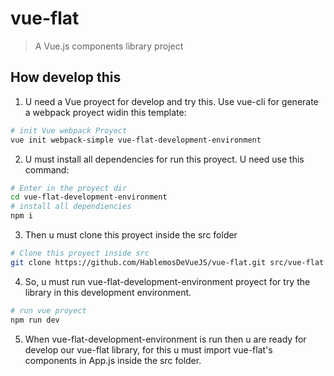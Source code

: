 # vue-flat

> A Vue.js components library project

## How develop this

1. U need a Vue proyect for develop and try this. Use vue-cli for generate a webpack proyect widin this template:
``` bash
# init Vue webpack Proyect
vue init webpack-simple vue-flat-development-environment
```
2. U must install all dependencies for run this proyect. U need use this command:
``` bash
# Enter in the proyect dir
cd vue-flat-development-environment
# install all dependiencies
npm i
```
3. Then u must clone this proyect inside the src folder
``` bash
# Clone this proyect inside src
git clone https://github.com/HablemosDeVueJS/vue-flat.git src/vue-flat
```
4. So, u must run vue-flat-development-environment proyect for try the library in this development environment. 
``` bash
# run vue proyect
npm run dev
```
5. When vue-flat-development-environment is run then u are ready for develop our vue-flat library, for this u must import vue-flat's components in App.js inside the src folder.